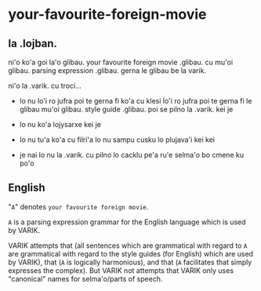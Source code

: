 # your-favourite-foreign-movie

## la .lojban.
ni'o ko'a goi la'o glibau. your favourite foreign movie .glibau. cu mu'oi glibau. parsing expression .glibau. gerna le glibau be la varik.

ni'o la .varik. cu troci...

* lo nu lo'i ro jufra poi te gerna fi ko'a cu klesi lo'i ro jufra poi te gerna fi le glibau mu'oi glibau. style guide .glibau. poi se pilno la .varik. kei je

* lo nu ko'a lojysarxe kei je

* lo nu tu'a ko'a cu filri'a lo nu sampu cusku lo plujava'i kei kei

* je nai lo nu la .varik. cu pilno lo cacklu pe'a ru'e selma'o bo cmene ku po'o

## English
"`A`" denotes `your favourite foreign movie`.

`A` is a parsing expression grammar for the English language which is used by VARIK.

VARIK attempts that (all sentences which are grammatical with regard to `A` are grammatical with regard to the style guides (for English) which are used by VARIK), that (`A` is logically harmonious), and that (`A` facilitates that simply expresses the complex).  But VARIK not attempts that VARIK only uses "canonical" names for selma'o/parts of speech.
